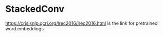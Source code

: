 # StackedConv
https://crisisnlp.qcri.org/lrec2016/lrec2016.html is the link for pretrained word embeddings
